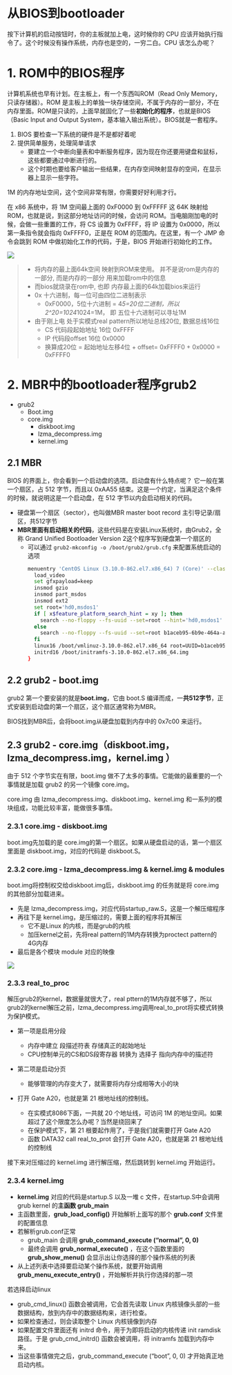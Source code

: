 # 从BIOS到bootloader

按下计算机的启动按钮时，你的主板就加上电，这时候你的 CPU 应该开始执行指令了。这个时候没有操作系统，内存也是空的，一穷二白。CPU 该怎么办呢？

# 1. ROM中的BIOS程序
计算机系统也早有计划。在主板上，有一个东西叫ROM（Read Only Memory，只读存储器）。ROM 是主板上的单独一块存储空间，不属于内存的一部分，不在内存里面。ROM是只读的，上面早就固化了一些**初始化的程序**，也就是BIOS（Basic Input and Output System，基本输入输出系统）。BIOS就是一套程序。

1. BIOS 要检查一下系统的硬件是不是都好着呢
2. 提供简单服务，处理简单请求
    - 要建立一个中断向量表和中断服务程序，因为现在你还要用键盘和鼠标，这些都要通过中断进行的。
    - 这个时期也要给客户输出一些结果，在内存空间映射显存的空间，在显示器上显示一些字符。


1M 的内存地址空间，这个空间非常有限，你需要好好利用才行。

在 x86 系统中，将 1M 空间最上面的 0xF0000 到 0xFFFFF 这 64K 映射给 ROM，也就是说，到这部分地址访问的时候，会访问 ROM。当电脑刚加电的时候，会做一些重置的工作，将 CS 设置为 0xFFFF，将 IP 设置为 0x0000，所以第一条指令就会指向 0xFFFF0，正是在 ROM 的范围内。在这里，有一个 JMP 命令会跳到 ROM 中做初始化工作的代码，于是，BIOS 开始进行初始化的工作。

![](http://tvax3.sinaimg.cn/large/006gDTsUgy1g8a8mamrcjj31dw0vwmzs.jpg)

> - 将内存的最上面64k空间 映射到ROM来使用。 并不是说rom是内存的一部分, 而是内存的一部分 用来加载rom中的信息
> - 而bios就烧录在rom中, 也即 内存最上面的64k加载bios来运行
> - 0x 十六进制，每一位可由四位二进制表示
>   - 0xF0000，5位十六进制 = 4*5=20位二进制，所以2^20=1024*1024=1M， 即 五位十六进制可以寻址1M
> - 由于刚上电 处于实模式real pattern所以地址总线20位, 数据总线16位
>   - CS 代码段起始地址 16位 0xFFFF
>   - IP 代码段offset 16位 0x0000
>   - 换算成20位 = 起始地址左移4位 + offset= 0xFFFF0 + 0x0000 = 0xFFFF0


# 2. MBR中的bootloader程序grub2 
- grub2
    - Boot.img
    - core.img
        - diskboot.img
        - lzma_decompress.img
        - kernel.img
    
## 2.1 MBR
BIOS 的界面上，你会看到一个启动盘的选项。启动盘有什么特点呢？ 它一般在第一个扇区，占 512 字节，而且以 0xAA55 结束。这是一个约定，当满足这个条件的时候，就说明这是一个启动盘，在 512 字节以内会启动相关的代码。
 
- 硬盘第一个扇区（sector），也叫做MBR master boot record 主引导记录/扇区，共512字节
- **MBR里面有启动相关的代码**，这些代码是在安装Linux系统时，由Grub2，全称 Grand Unified Bootloader Version 2这个程序写到硬盘第一个扇区的
    - 可以通过 `grub2-mkconfig -o /boot/grub2/grub.cfg` 来配置系统启动的选项
        ```bash        
        menuentry 'CentOS Linux (3.10.0-862.el7.x86_64) 7 (Core)' --class centos --class gnu-linux --class gnu --class os --unrestricted $menuentry_id_option 'gnulinux-3.10.0-862.el7.x86_64-advanced-b1aceb95-6b9e-464a-a589-bed66220ebee' {
          load_video
          set gfxpayload=keep
          insmod gzio
          insmod part_msdos
          insmod ext2
          set root='hd0,msdos1'
          if [ x$feature_platform_search_hint = xy ]; then
            search --no-floppy --fs-uuid --set=root --hint='hd0,msdos1'  b1aceb95-6b9e-464a-a589-bed66220ebee
          else
            search --no-floppy --fs-uuid --set=root b1aceb95-6b9e-464a-a589-bed66220ebee
          fi
          linux16 /boot/vmlinuz-3.10.0-862.el7.x86_64 root=UUID=b1aceb95-6b9e-464a-a589-bed66220ebee ro console=tty0 console=ttyS0,115200 crashkernel=auto net.ifnames=0 biosdevname=0 rhgb quiet 
          initrd16 /boot/initramfs-3.10.0-862.el7.x86_64.img
        }
        ```

## 2.2 grub2 - boot.img
grub2 第一个要安装的就是**boot.img**，它由 boot.S 编译而成，一**共512字节**，正式安装到启动盘的第一个扇区，这个扇区通常称为MBR。 

BIOS找到MBR后，会将boot.img从硬盘加载到内存中的 0x7c00 来运行。

## 2.3 grub2 - core.img（diskboot.img，lzma_decompress.img，kernel.img ）
由于 512 个字节实在有限，boot.img 做不了太多的事情。它能做的最重要的一个事情就是加载 grub2 的另一个镜像 core.img。

core.img 由 lzma_decompress.img、diskboot.img、kernel.img 和一系列的模块组成，功能比较丰富，能做很多事情。

### 2.3.1 core.img - diskboot.img
boot.img先加载的是 core.img的第一个扇区。如果从硬盘启动的话，第一个扇区里面是 diskboot.img，对应的代码是 diskboot.S。

### 2.3.2 core.img - lzma_decompress.img & kernel.img & modules
boot.img将控制权交给diskboot.img后，diskboot.img 的任务就是将 core.img 的其他部分加载进来。
- 先是 lzma_decompress.img，对应代码startup_raw.S，这是一个解压缩程序 
- 再往下是 kernel.img，是压缩过的，需要上面的程序将其解压
    - 它不是Linux 的内核，而是grub的内核
    - 加压kernel之前，先将real pattern的1M内存转换为proctect pattern的4G内存
- 最后是各个模块 module 对应的映像

![](http://tvax3.sinaimg.cn/large/006gDTsUgy1g8a9ylzhywj31x51680vs.jpg)

### 2.3.3 real_to_proc
解压grub2的kernel，数据量就很大了，real pttern的1M内存就不够了，所以grub2的kernel解压之前，lzma_decompress.img调用real_to_prot将实模式转换为保护模式。

- 第一项是启用分段
    - 内存中建立 段描述符表 存储真正的起始地址
    - CPU控制单元的CS和DS段寄存器 转换为 选择子 指向内存中的描述符
- 第二项是启动分页
    - 能够管理的内存变大了，就需要将内存分成相等大小的块

- 打开 Gate A20，也就是第 21 根地址线的控制线。
    - 在实模式8086下面，一共就 20 个地址线，可访问 1M 的地址空间。如果超过了这个限度怎么办呢？当然是绕回来了
    - 在保护模式下，第 21 根要起作用了，于是我们就需要打开 Gate A20
    - 函数 DATA32 call real_to_prot 会打开 Gate A20，也就是第 21 根地址线的控制线

接下来对压缩过的 kernel.img 进行解压缩，然后跳转到 kernel.img 开始运行。


### 2.3.4 kernel.img
- **kernel.img** 对应的代码是startup.S 以及一堆 c 文件，在startup.S中会调用grub kernel 的**主函数 grub_main**
- 主函数里面，**grub_load_config()** 开始解析上面写的那个 **grub.conf** 文件里的配置信息
- 若解析grub.conf正常
    - grub_main 会调用 **grub_command_execute (“normal”, 0, 0)**
    - 最终会调用 **grub_normal_execute()** ，在这个函数里面的 **grub_show_menu()** 会显示出让你选择的那个操作系统的列表
- 从上述列表中选择要启动某个操作系统，就要开始调用 **grub_menu_execute_entry()** ，开始解析并执行你选择的那一项

若选择启动linux
- grub_cmd_linux() 函数会被调用，它会首先读取 Linux 内核镜像头部的一些数据结构，放到内存中的数据结构来，进行检查。
- 如果检查通过，则会读取整个 Linux 内核镜像到内存
- 如果配置文件里面还有 initrd 命令，用于为即将启动的内核传递 init ramdisk 路径。于是 grub_cmd_initrd() 函数会被调用，将 initramfs 加载到内存中来。
- 当这些事情做完之后，grub_command_execute (“boot”, 0, 0) 才开始真正地启动内核。





















